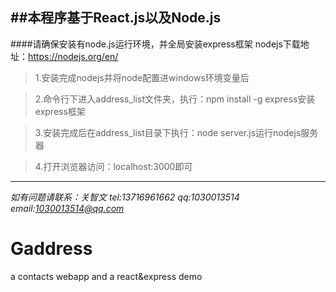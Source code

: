 ##本程序基于React.js以及Node.js
----
####请确保安装有node.js运行环境，并全局安装express框架
nodejs下载地址：https://nodejs.org/en/

>1.安装完成nodejs并将node配置进windows环境变量后

>2.命令行下进入address_list文件夹，执行：npm install -g express安装express框架

>3.安装完成后在address_list目录下执行：node server.js运行nodejs服务器

>4.打开浏览器访问：localhost:3000即可

----
*如有问题请联系：关智文 tel:13716961662  qq:1030013514 email:1030013514@qq.com*
# Gaddress
a contacts webapp and a react&amp;express demo
